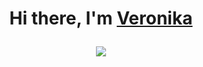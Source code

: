 <h1 align="center">Hi there, I'm <a href="https://github.com/fvrrrf/" target="_blank">Veronika</a>
  
![](https://komarev.com/ghpvc/?username=fvrrrf&color=4D3A31&style=for-the-badge)
